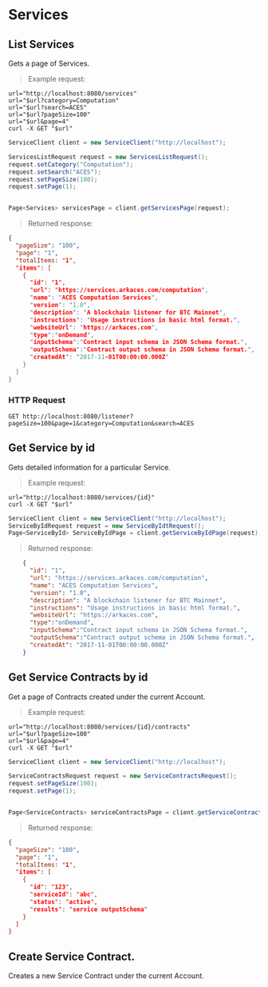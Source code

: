 # Services

## List Services
 
Gets a page of Services.

> Example request:

```shell
url="http://localhost:8080/services"
url="$url?category=Computation"
url="$url?search=ACES"
url="$url?pageSize=100"
url="$url&page=4"
curl -X GET "$url"  
```

```java
ServiceClient client = new ServiceClient("http://localhost");

ServicesListRequest request = new ServicesListRequest();
request.setCategory("Computation");
request.setSearch("ACES");
request.setPageSize(100);
request.setPage(1);


Page<Services> servicesPage = client.getServicesPage(request);
```

> Returned response:

```json
{
  "pageSize": "100",
  "page": "1",
  "totalItems: "1",
  "items": [
    {
      "id": "1",
      "url": "https://services.arkaces.com/computation",
      "name": "ACES Computation Services",
      "version": "1.0",
      "description": "A blockchain listener for BTC Mainnet",
      "instructions": "Usage instructions in basic html format.",
      "websiteUrl": "https://arkaces.com",
      "type":"onDemand",
      "inputSchema":"Contract input schema in JSON Schema format.",
      "outputSchema":"Contract output schema in JSON Schema format.",
      "createdAt": "2017-11-01T00:00:00.000Z"
    }
  ]
}
```

### HTTP Request

`GET http://localhost:8080/listener?pageSize=100&page=1&category=Computation&search=ACES`

## Get Service by id

Gets detailed information for a particular Service.

> Example request:

```shell
url="http://localhost:8080/services/{id}"
curl -X GET "$url"  
```

```java
ServiceClient client = new ServiceClient("http://localhost");
ServiceByIdRequest request = new ServiceByIdtRequest();
Page<ServiceById> ServiceByIdPage = client.getServiceByIdPage(request);
```

> Returned response:

```json
    {
      "id": "1",
      "url": "https://services.arkaces.com/computation",
      "name": "ACES Computation Services",
      "version": "1.0",
      "description": "A blockchain listener for BTC Mainnet",
      "instructions": "Usage instructions in basic html format.",
      "websiteUrl": "https://arkaces.com",
      "type":"onDemand",
      "inputSchema":"Contract input schema in JSON Schema format.",
      "outputSchema":"Contract output schema in JSON Schema format.",
      "createdAt": "2017-11-01T00:00:00.000Z"
    }
```

## Get Service Contracts by id

Get a page of Contracts created under the current Account.

> Example request:

```shell
url="http://localhost:8080/services/{id}/contracts"
url="$url?pageSize=100"
url="$url&page=4"
curl -X GET "$url"  
```

```java
ServiceClient client = new ServiceClient("http://localhost");

ServiceContractsRequest request = new ServiceContractsRequest();
request.setPageSize(100);
request.setPage(1);


Page<ServiceContracts> serviceContractsPage = client.getServiceContractsPage(request);
```
> Returned response:

```json
{
  "pageSize": "100",
  "page": "1",
  "totalItems: "1",
  "items": [
    {
      "id": "123",
      "serviceId": "abc",
      "status": "active",
      "results": "service outputSchema"
    }
  ]
}
```

## Create Service Contract.

Creates a new Service Contract under the current Account.